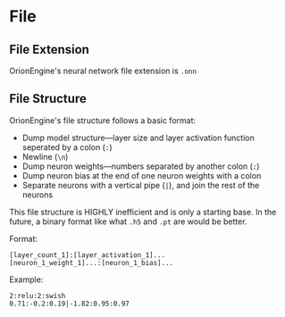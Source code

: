 # File
## File Extension
OrionEngine's neural network file extension is `.onn`

## File Structure
OrionEngine's file structure follows a basic format:
* Dump model structure—layer size and layer activation function seperated by a colon (`:`)
* Newline (`\n`)
* Dump neuron weights—numbers separated by another colon (`:`)
* Dump neuron bias at the end of one neuron weights with a colon
* Separate neurons with a vertical pipe (`|`), and join the rest of the neurons

This file structure is HIGHLY inefficient and is only a starting base.
In the future, a binary format like what `.h5` and `.pt` are would be better.

Format:
```text
[layer_count_1]:[layer_activation_1]...
[neuron_1_weight_1]...:[neuron_1_bias]...
```
Example: 
```text
2:relu:2:swish
0.71:-0.2:0.19|-1.82:0.95:0.97
```